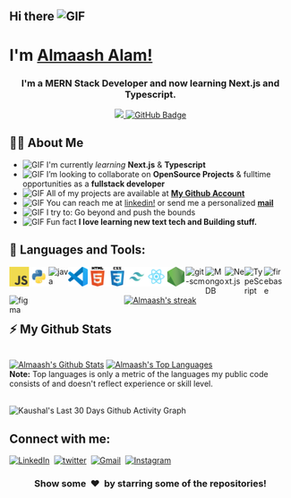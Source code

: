 ## Hi there <img alt="GIF" src="https://github.com/almaash/almaash/blob/main/Assets/Hi.gif" width="29px">

# I'm [Almaash Alam!](http://linkedin.com/in/almaash-alam-a96a291ab)

<h3 align="center">I'm a MERN Stack Developer and now learning Next.js and Typescript.</h3>

<p align="center">
<a href="https://github.com/almaash/github-profile-views-counter">
    <img src="https://komarev.com/ghpvc/?username=almaash">
</a>
<a href="https://github.com/almaash?tab=followers"><img src="https://img.shields.io/github/followers/almaash?label=Followers&style=social" alt="GitHub Badge"></a>
</p>
    
## 🙋‍♂️ About Me

- <img alt="GIF" src="https://github.com/almaash/almaash/blob/main/Assets/wave.gif" width="20px" /> I'm currently _learning_ **Next.js** & **Typescript**
- <img alt="GIF" src="https://github.com/almaash/almaash/blob/main/Assets/gandalf_parrot.gif" width="20px" /> I’m looking to collaborate on **OpenSource Projects** & fulltime opportunities as a **fullstack developer**
- <img alt="GIF" src="https://github.com/almaash/almaash/blob/main/Assets/headbang.gif" width="20px" /> All of my projects are available at **[My Github Account](https://github.com/almaash?tab=repositories)**
- <img alt="GIF" src="https://github.com/almaash/almaash/blob/main/Assets/Handshake.gif" width="20px" /> You can reach me at [linkedin!](http://linkedin.com/in/almaash-alam-a96a291ab) or send me a personalized **<a href="mailto:alamalmaash@gmail.com?subject=Hola%20Kaushal">mail</a>**
- <img alt="GIF" src="https://github.com/almaash/almaash/blob/main/Assets/happy.gif" width="20px" /> I try to: Go beyond and push the bounds
- <img alt="GIF" src="https://github.com/almaash/almaash/blob/main/Assets/Rocket.gif" width="20px" /> Fun fact **I love learning new text tech and Building stuff.**

## 🚀 Languages and Tools:

<p align="left">
<img align="left" alt="JavaScript" width="35px" src="https://raw.githubusercontent.com/github/explore/80688e429a7d4ef2fca1e82350fe8e3517d3494d/topics/javascript/javascript.png" />
<img align="left" alt="HTML5" width="35px" src="https://raw.githubusercontent.com/github/explore/80688e429a7d4ef2fca1e82350fe8e3517d3494d/topics/python/python.png" />
<img align="left" alt="java" width="35px" src="https://img.icons8.com/color/48/null/java-coffee-cup-logo--v1.png" />
<img align="left" alt="Visual Studio Code" width="35px" src="https://raw.githubusercontent.com/github/explore/80688e429a7d4ef2fca1e82350fe8e3517d3494d/topics/visual-studio-code/visual-studio-code.png" />
<img align="left" alt="HTML5" width="35px" src="https://raw.githubusercontent.com/github/explore/80688e429a7d4ef2fca1e82350fe8e3517d3494d/topics/html/html.png" />
<img align="left" alt="CSS3" width="35px" src="https://raw.githubusercontent.com/github/explore/80688e429a7d4ef2fca1e82350fe8e3517d3494d/topics/css/css.png" />
<img align="left" alt="tailwind" width="35px" src="https://raw.githubusercontent.com/github/explore/80688e429a7d4ef2fca1e82350fe8e3517d3494d/topics/tailwind/tailwind.png" />
<img align="left" alt="React" width="35px" src="https://raw.githubusercontent.com/github/explore/80688e429a7d4ef2fca1e82350fe8e3517d3494d/topics/react/react.png" />
<img align="left" alt="Node.js" width="35px" src="https://raw.githubusercontent.com/github/explore/80688e429a7d4ef2fca1e82350fe8e3517d3494d/topics/nodejs/nodejs.png" />
<img align="left" alt="git-scm" width="35px" src="https://img.icons8.com/color/48/000000/git.png" />
<img align="left" alt="MongoDB" width="35px" src="https://img.icons8.com/color/48/000000/mongodb.png" />
<img align="left" alt="Next.js" width="35px" src="https://img.icons8.com/fluency/48/000000/nextjs.png" />
<img align="left" alt="TypeScript" width="35px" src="https://img.icons8.com/color/48/000000/typescript.png" />

<img align="left" alt="firebase" width="35px" src="https://img.icons8.com/color/48/000000/google-firebase-console.png" />
<img align="left" alt="figma" width="35px" src="https://img.icons8.com/color/48/000000/figma--v2.png" />
</p>
<br/>
<br/>
<p align="center"><a href="https://github.com/almaash/github-readme-streak-stats">
    <img title="🔥 Get streak stats for your profile at git.io/streak-stats" alt="Almaash's streak" src="https://github-readme-streak-stats.herokuapp.com/?user=almaash&theme=black-ice&hide_border=true&stroke=0000&background=060A0CD0"/>
</a></p>

## :zap: My Github Stats

<br/>
<a href="https://github.com/almaash/github-readme-stats"><img alt="Almaash's Github Stats" src="https://github-readme-stats.vercel.app/api?username=almaash&show_icons=true&count_private=true&theme=react&hide_border=true&bg_color=0D1117" /></a>
<a href="https://github.com/almaash/github-readme-stats"><img alt="Almaash's Top Languages" src="https://github-readme-stats.vercel.app/api/top-langs/?username=almaash&langs_count=8&count_private=true&layout=compact&theme=react&hide_border=true&bg_color=0D1117" /></a>
<br/>
<b>Note:</b> Top languages is only a metric of the languages my public code consists of and doesn't reflect experience or skill level.

<br/>
<br/>

![Kaushal's Last 30 Days Github Activity Graph](https://gaurav-github-readme-activity-graph.vercel.app/graph?username=almaash&theme=tokyo-night)

## Connect with me:

<p align="left">
<a href="[https://www.linkedin.com/in/kaushal-kant-mishra/](https://www.linkedin.com/in/almaash-alam-a96a291ab/)"><img src="https://img.shields.io/badge/linkedin-%230077B5.svg?&style=for-the-badge&logo=linkedin&logoColor=white" alt="LinkedIn" /></a>&nbsp;
<a href="https://twitter.com/KaushalkantMis1"><img src="https://img.shields.io/badge/Twitter-1DA1F2?style=for-the-badge&logo=twitter&logoColor=white" alt="twitter"/></a>&nbsp;
<a href="mailto:contact.alamalmaash@gmail.com?subject=Hola%Almaash"><img src="https://img.shields.io/badge/gmail-%23D14836.svg?&style=for-the-badge&logo=gmail&logoColor=white" alt="Gmail"/></a>&nbsp;
<a href="https://www.instagram.com/__mahakals__/"><img src="https://img.shields.io/badge/instagram-%23E4405F.svg?&style=for-the-badge&logo=instagram&logoColor=white" alt="Instagram" /></a>&nbsp;
</p>

<div align="center">
<h3 align="center">Show some &nbsp;❤️&nbsp; by starring some of the repositories!</h3>
</div>

[instagram]: https://www.instagram.com/sheikhalmaash/profilecard/?igsh=MWpoZTc0a3hlczhiaw==
[linkedin]: [http://linkedin.com/in/almaash-alam-a96a291ab](https://www.linkedin.com/in/almaash-alam-a96a291ab/)
